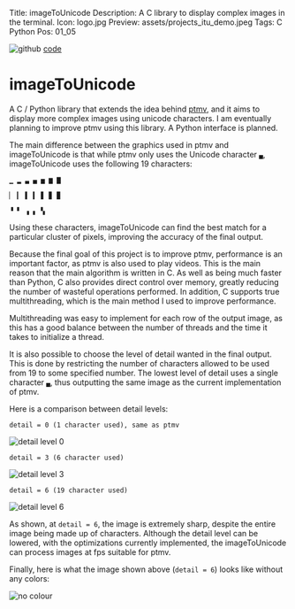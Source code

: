 Title: imageToUnicode
Description: A C library to display complex images in the terminal.
Icon: logo.jpg
Preview: assets/projects_itu_demo.jpeg
Tags: C Python
Pos: 01_05

<div class="right_align">
    <img class="icon" src="assets/icon_github.svg" alt="github"/>
    <a href="https://github.com/kal39/itu">code</a>
</div>

# imageToUnicode

A C / Python library that extends the idea behind [ptmv](projects_ptmv.md), and it aims to display more complex images using unicode characters. I am eventually planning to improve ptmv using this library. A Python interface is planned.

The main difference between the graphics used in ptmv and imageToUnicode is that while ptmv only uses the Unicode character `▄`, imageToUnicode uses the following 19 characters:

```
▁ ▂ ▃ ▄ ▅ ▆ ▇

▏ ▎ ▌ ▍ ▋ ▊ ▉

▝ ▘ ▗ ▖ ▚
```

Using these characters, imageToUnicode can find the best match for a particular cluster of pixels, improving the accuracy of the final output.

Because the final goal of this project is to improve ptmv, performance is an important factor, as ptmv is also used to play videos. This is the main reason that the main algorithm is written in C. As well as being much faster than Python, C also provides direct control over memory, greatly reducing the number of wasteful operations performed. In addition, C supports true multithreading, which is the main method I used to improve performance.

Multithreading was easy to implement for each row of the output image, as this has a good balance between the number of threads and the time it takes to initialize a thread.

It is also possible to choose the level of detail wanted in the final output. This is done by restricting the number of characters allowed to be used from 19 to some specified number. The lowest level of detail uses a single character `▄`, thus outputting the same image as the current implementation of ptmv.

Here is a comparison between detail levels:

```
detail = 0 (1 character used), same as ptmv
```

![detail level 0](assets/projects_itu_detail_0.png)

```
detail = 3 (6 character used)
```

![detail level 3](assets/projects_itu_detail_3.png)

```
detail = 6 (19 character used)
```

![detail level 6](assets/projects_itu_detail_6.png)

As shown, at `detail = 6`, the image is extremely sharp, despite the entire image being made up of characters. Although the detail level can be lowered, with the optimizations currently implemented, the imageToUnicode can process images at fps suitable for ptmv.

Finally, here is what the image shown above (`detail = 6`) looks like without any colors: 

![no colour](assets/projects_itu_no_color.png)